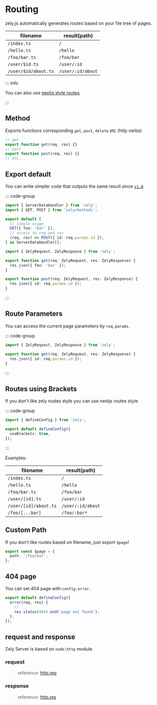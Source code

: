 # Routing

zely.js automatically generates routes based on your file tree of pages.

| filename             | result(path)      |
| -------------------- | ----------------- |
| `/index.ts`          | `/`               |
| `/hello.ts`          | `/hello`          |
| `/foo/bar.ts`        | `/foo/bar`        |
| `/user/$id.ts`       | `/user/:id`       |
| `/user/$id/about.ts` | `/user/:id/about` |

::: info

You can also use [nextjs style routes](#routes-using-brackets).

:::

## Method

Exports functions corresponding `get`, `post`, `delete` etc (http verbs)

```ts
// get
export function get(req, res) {}
// post
export function post(req, res) {}
// etc...
```

## Export default <span><Badge  style="margin-top:6px" text="experimental" /></span>

You can write simpler code that outputs the same result since [`v1.0`](/blog/2023-07-23).

::: code-group

```ts [export default]
import { ServerDataHandler } from 'zely';
import { GET, POST } from 'zely/methods';

export default [
  // simple usage
  GET({ foo: 'bar' }),
  // access to req and res
  (req, res) => POST({ id: req.params.id }),
] as ServerDataHandler[];
```

```ts [export]
import { ZelyRequest, ZelyResponse } from 'zely';

export function get(req: ZelyRequest, res: ZelyResponse) {
  res.json({ foo: 'bar' });
}

export function post(req: ZelyRequest, res: ZelyResponse) {
  res.json({ id: req.params.id });
}
```

:::

## Route Parameters

You can access the current page parameters by `req.params`.

::: code-group

```ts [pages/user/$id.ts]
import { ZelyRequest, ZelyResponse } from 'zely';

export function get(req: ZelyRequest, res: ZelyResponse) {
  res.json({ id: req.params.id });
}
```

:::

## Routes using Brackets <span><Badge  style="margin-top:6px" text="experimental" /></span>

If you don't like zely routes style you can use nextjs routes style.

::: code-group

```ts [zely.config.ts] {4}
import { defineConfig } from 'zely';

export default defineConfig({
  useBrackets: true,
});
```

:::

Examples:

| filename              | result(path)      |
| --------------------- | ----------------- |
| `/index.ts`           | `/`               |
| `/hello.ts`           | `/hello`          |
| `/foo/bar.ts`         | `/foo/bar`        |
| `/user/[id].ts`       | `/user/:id`       |
| `/user/[id]/about.ts` | `/user/:id/about` |
| `/foo/[...bar]`       | `/foo/:bar*`      |

## Custom Path

If you don't like routes based on filename, just export `$page`!

```ts
export const $page = {
  path: '/foo/bar',
};
```

## 404 page

You can set 404 page with `config.error`.

```ts
export default defineConfig({
  error(req, res) {
    // ...
    res.status(404).end('page not found');
  },
});
```

## request and response

Zely Server is based on `node:http` module.

### request

> reference: [http.req](https://nodejs.org/en/docs/guides/anatomy-of-an-http-transaction/#request-body)

### response

> reference: [http.res](https://nodejs.org/en/docs/guides/anatomy-of-an-http-transaction/#http-status-code)

